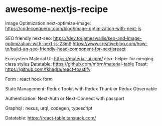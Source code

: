 # awesome-nextjs-recipe

Image Optimization
next-optimize-image: https://codeconqueror.com/blog/image-optimization-with-next-js

SEO friendly
next-seo: https://dev.to/jameswallis/seo-and-image-optimization-with-next-js-23m9
https://www.creativebloq.com/how-to/build-an-seo-friendly-head-component-for-nextjsreact

Ecosystem
Material UI: https://material-ui.com/
clsx: helper for merging class styles
Datatable: https://github.com/mbrn/material-table
Toast: https://github.com/fkhadra/react-toastify

Form : react hook form

State Management: Redux Tookit with Redux Thunk or Redux Observable

Authentication: Next-Auth or Next-Connect with passport

Graphql : nexus, urql, codegen, typescript

Datatable: https://react-table.tanstack.com/
